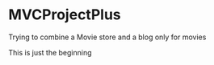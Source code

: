 # MVCProjectPlus
Trying to combine a Movie store and a blog only for movies

This is just the beginning
